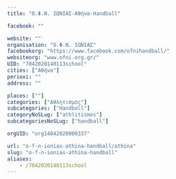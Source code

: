 ```yaml
---
title: "Ο.Φ.Ν. ΙΩΝΙΑΣ-Αθήνα-Handball"

facebook: ""

website: ""
organisation: "Ο.Φ.Ν. ΙΩΝΙΑΣ"
facebookorg: "https://www.facebook.com/ofnihandball/"
websiteorg: "www.ofni.org.gr/"
UID: "7042020140113school"
cities: ["Αθήνα"]
perioxi: ""
address: ""

places: [""]
categories: ["Αθλητισμός"]
subcategories: ["Handball"]
categoryNoSLug: ["athlitismos"]
subcategoriesNoSLug: ["handball"]

orgUID: "org14042020000337"

url: "o-f-n-ionias-athina-handball/athina"
slug: "o-f-n-ionias-athina-handball"
aliases:
    - /7042020140113school
---
```





